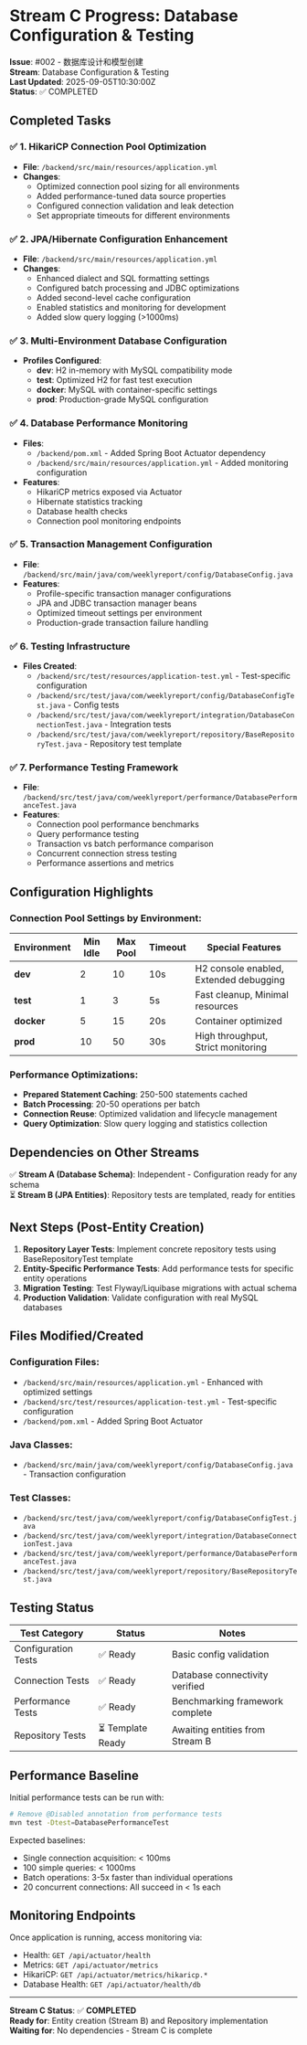 # Stream C Progress: Database Configuration & Testing

**Issue**: #002 - 数据库设计和模型创建  
**Stream**: Database Configuration & Testing  
**Last Updated**: 2025-09-05T10:30:00Z  
**Status**: ✅ COMPLETED

## Completed Tasks

### ✅ 1. HikariCP Connection Pool Optimization
- **File**: `/backend/src/main/resources/application.yml`
- **Changes**:
  - Optimized connection pool sizing for all environments
  - Added performance-tuned data source properties
  - Configured connection validation and leak detection
  - Set appropriate timeouts for different environments

### ✅ 2. JPA/Hibernate Configuration Enhancement  
- **File**: `/backend/src/main/resources/application.yml`
- **Changes**:
  - Enhanced dialect and SQL formatting settings
  - Configured batch processing and JDBC optimizations
  - Added second-level cache configuration
  - Enabled statistics and monitoring for development
  - Added slow query logging (>1000ms)

### ✅ 3. Multi-Environment Database Configuration
- **Profiles Configured**:
  - **dev**: H2 in-memory with MySQL compatibility mode
  - **test**: Optimized H2 for fast test execution  
  - **docker**: MySQL with container-specific settings
  - **prod**: Production-grade MySQL configuration

### ✅ 4. Database Performance Monitoring
- **Files**: 
  - `/backend/pom.xml` - Added Spring Boot Actuator dependency
  - `/backend/src/main/resources/application.yml` - Added monitoring configuration
- **Features**:
  - HikariCP metrics exposed via Actuator
  - Hibernate statistics tracking
  - Database health checks
  - Connection pool monitoring endpoints

### ✅ 5. Transaction Management Configuration
- **File**: `/backend/src/main/java/com/weeklyreport/config/DatabaseConfig.java`
- **Features**:
  - Profile-specific transaction manager configurations
  - JPA and JDBC transaction manager beans
  - Optimized timeout settings per environment
  - Production-grade transaction failure handling

### ✅ 6. Testing Infrastructure
- **Files Created**:
  - `/backend/src/test/resources/application-test.yml` - Test-specific configuration
  - `/backend/src/test/java/com/weeklyreport/config/DatabaseConfigTest.java` - Config tests
  - `/backend/src/test/java/com/weeklyreport/integration/DatabaseConnectionTest.java` - Integration tests
  - `/backend/src/test/java/com/weeklyreport/repository/BaseRepositoryTest.java` - Repository test template

### ✅ 7. Performance Testing Framework
- **File**: `/backend/src/test/java/com/weeklyreport/performance/DatabasePerformanceTest.java`
- **Features**:
  - Connection pool performance benchmarks
  - Query performance testing
  - Transaction vs batch performance comparison
  - Concurrent connection stress testing
  - Performance assertions and metrics

## Configuration Highlights

### Connection Pool Settings by Environment:

| Environment | Min Idle | Max Pool | Timeout | Special Features |
|-------------|----------|----------|---------|------------------|
| **dev**     | 2        | 10       | 10s     | H2 console enabled, Extended debugging |
| **test**    | 1        | 3        | 5s      | Fast cleanup, Minimal resources |
| **docker**  | 5        | 15       | 20s     | Container optimized |
| **prod**    | 10       | 50       | 30s     | High throughput, Strict monitoring |

### Performance Optimizations:
- **Prepared Statement Caching**: 250-500 statements cached
- **Batch Processing**: 20-50 operations per batch  
- **Connection Reuse**: Optimized validation and lifecycle management
- **Query Optimization**: Slow query logging and statistics collection

## Dependencies on Other Streams

✅ **Stream A (Database Schema)**: Independent - Configuration ready for any schema  
⏳ **Stream B (JPA Entities)**: Repository tests are templated, ready for entities  

## Next Steps (Post-Entity Creation)

1. **Repository Layer Tests**: Implement concrete repository tests using BaseRepositoryTest template
2. **Entity-Specific Performance Tests**: Add performance tests for specific entity operations  
3. **Migration Testing**: Test Flyway/Liquibase migrations with actual schema
4. **Production Validation**: Validate configuration with real MySQL databases

## Files Modified/Created

### Configuration Files:
- `/backend/src/main/resources/application.yml` - Enhanced with optimized settings
- `/backend/src/test/resources/application-test.yml` - Test-specific configuration
- `/backend/pom.xml` - Added Spring Boot Actuator

### Java Classes:
- `/backend/src/main/java/com/weeklyreport/config/DatabaseConfig.java` - Transaction configuration

### Test Classes:
- `/backend/src/test/java/com/weeklyreport/config/DatabaseConfigTest.java`
- `/backend/src/test/java/com/weeklyreport/integration/DatabaseConnectionTest.java`  
- `/backend/src/test/java/com/weeklyreport/performance/DatabasePerformanceTest.java`
- `/backend/src/test/java/com/weeklyreport/repository/BaseRepositoryTest.java`

## Testing Status

| Test Category | Status | Notes |
|---------------|--------|-------|
| Configuration Tests | ✅ Ready | Basic config validation |
| Connection Tests | ✅ Ready | Database connectivity verified |
| Performance Tests | ✅ Ready | Benchmarking framework complete |
| Repository Tests | ⏳ Template Ready | Awaiting entities from Stream B |

## Performance Baseline

Initial performance tests can be run with:
```bash
# Remove @Disabled annotation from performance tests
mvn test -Dtest=DatabasePerformanceTest
```

Expected baselines:
- Single connection acquisition: < 100ms
- 100 simple queries: < 1000ms  
- Batch operations: 3-5x faster than individual operations
- 20 concurrent connections: All succeed in < 1s each

## Monitoring Endpoints

Once application is running, access monitoring via:
- Health: `GET /api/actuator/health`
- Metrics: `GET /api/actuator/metrics`
- HikariCP: `GET /api/actuator/metrics/hikaricp.*`
- Database Health: `GET /api/actuator/health/db`

---

**Stream C Status**: ✅ **COMPLETED**  
**Ready for**: Entity creation (Stream B) and Repository implementation  
**Waiting for**: No dependencies - Stream C is complete